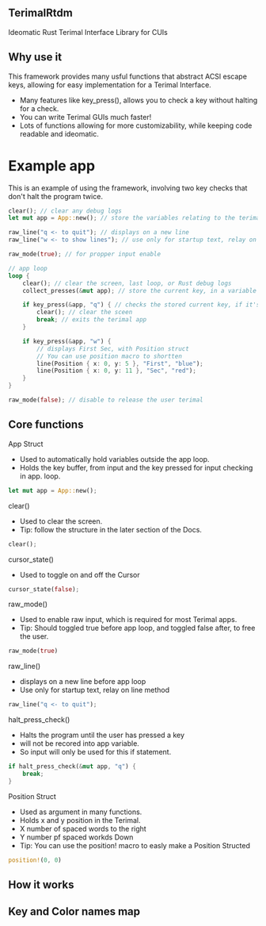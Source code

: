 ## TerimalRtdm
Ideomatic Rust Terimal Interface Library for CUIs

## Why use it 
This framework provides many usful functions that abstract ACSI escape keys,
allowing for easy implementation for a Terimal Interface. 

- Many features like key_press(), allows you to check a key without halting for a check.
- You can write Terimal GUIs much faster!
- Lots of functions allowing for more customizability, while keeping code readable and ideomatic.

# Example app
This is an example of using the framework,
involving two key checks that don't halt the program twice.
``` rust
clear(); // clear any debug logs
let mut app = App::new(); // store the variables relating to the terimal app

raw_line("q <- to quit"); // displays on a new line
raw_line("w <- to show lines"); // use only for startup text, relay on line method

raw_mode(true); // for propper input enable

// app loop
loop {
    clear(); // clear the screen, last loop, or Rust debug logs
    collect_presses(&mut app); // store the current key, in a variable for the loop

    if key_press(&app, "q") { // checks the stored current key, if it's "q"
        clear(); // clear the sceen
        break; // exits the terimal app
    }

    if key_press(&app, "w") {
        // displays First Sec, with Position struct
        // You can use position macro to shortten
        line(Position { x: 0, y: 5 }, "First", "blue");
        line(Position { x: 0, y: 11 }, "Sec", "red");
    }
}

raw_mode(false); // disable to release the user terimal
```

## Core functions 
App Struct

- Used to automatically hold variables outside the app loop.
- Holds the key buffer, from input and the key pressed for input checking in app. loop.
``` Rust
let mut app = App::new();
```

clear()

- Used to clear the screen.
- Tip: follow the structure in the later section of the Docs.
``` Rust
clear();
```

cursor_state() 

- Used to toggle on and off the Cursor
``` Rust
cursor_state(false);
```

raw_mode()

- Used to enable raw input, which is required for most Terimal apps.
- Tip: Should toggled true before app loop, and toggled false after, to free the user.
``` Rust
raw_mode(true)
```

raw_line()

- displays on a new line before app loop
- Use only for startup text, relay on line method
``` Rust
raw_line("q <- to quit");
```

halt_press_check()

- Halts the program until the user has pressed a key
- will not be recored into app variable.
- So input will only be used for this if statement.
``` Rust
if halt_press_check(&mut app, "q") {
    break;
}
```

Position Struct 

- Used as argument in many functions.
- Holds x and y position in the Terimal.
- X number of spaced words to the right
- Y number pf spaced workds Down
- Tip: You can use the position! macro to easly make a Position Structed
``` Rust
position!(0, 0)
```



## How it works

## Key and Color names map
